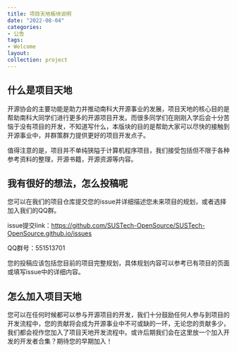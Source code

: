 ```yaml
---
title: 项目天地板块说明
date: "2022-08-04"
categories:
- 公告
tags:
- Welcome
layout:
collection: project
---
```


## 什么是项目天地

开源协会的主要功能是助力并推动南科大开源事业的发展，项目天地的核心目的是帮助南科大同学们进行更多的开源项目开发。而很多同学们在刚刚入学后会十分苦恼于没有项目的开发，不知道写什么，本版块的目的是帮助大家可以尽快的接触到开源事业中，并群策群力提供更好的项目开发点子。

值得注意的是，项目并不单纯狭隘于计算机程序项目，我们接受包括但不限于各种参考资料的整理，开源书籍，开源资源等内容。

## 我有很好的想法，怎么投稿呢

您可以在我们的项目仓库提交您的issue并详细描述您未来项目的规划，或者选择加入我们的QQ群。

issue提交link：https://github.com/SUSTech-OpenSource/SUSTech-OpenSource.github.io/issues

QQ群号：551513701

您的投稿应该包括您目前的项目完整规划，具体规划内容可以参考已有项目的页面或填写issue中的详细内容。

## 怎么加入项目天地

您可以在任何时候都可以参与开源项目的开发，我们十分鼓励任何人参与到项目的开发流程中，您的贡献将会成为开源事业中不可或缺的一环，无论您的贡献多少，我们都会视作您加入了项目天地开发流程中。或许后期我们会在这里放一个加入开发的开发者合集？期待您的早期加入！




